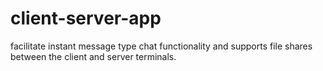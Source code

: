 # client-server-app
 facilitate instant message type chat functionality and supports file shares between the client and server terminals.
